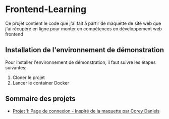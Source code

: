 # Frontend-Learning
Ce projet contient le code que j'ai fait à partir de maquette de site web que j'ai récupéré en ligne pour monter en compétences en développement web frontend

## Installation de l'environnement de démonstration
Pour installer l'environnement de démonstration, il faut suivre les étapes suivantes:
1. Cloner le projet
2. Lancer le container Docker

## Sommaire des projets

- [Projet 1: Page de connexion - Inspiré de la maquette par Corey Daniels](./projects/desktop-login-page/README.md)